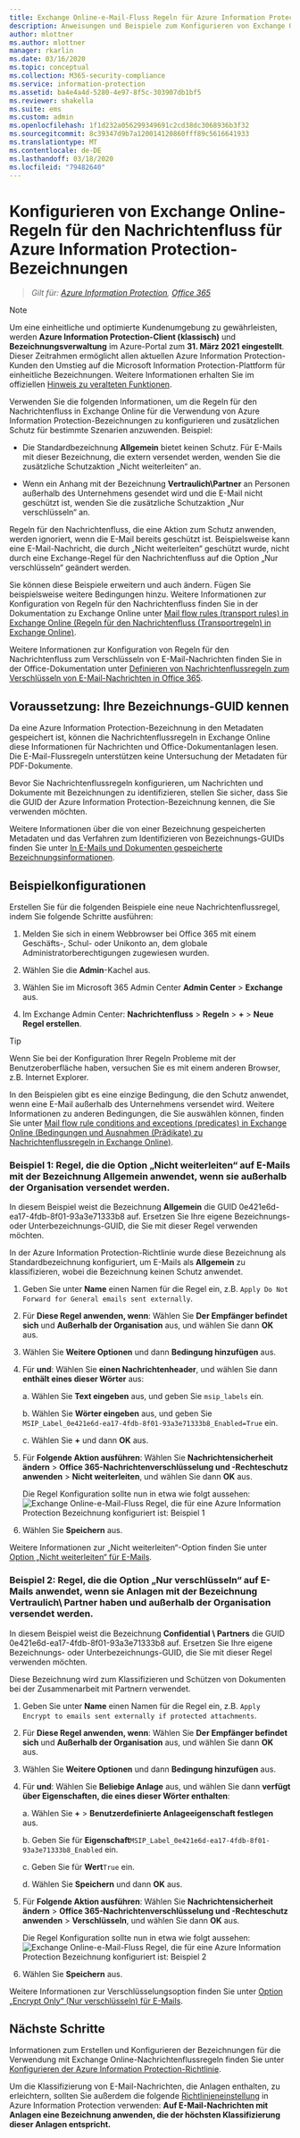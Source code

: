 ```yaml
---
title: Exchange Online-e-Mail-Fluss Regeln für Azure Information Protection Bezeichnungen
description: Anweisungen und Beispiele zum Konfigurieren von Exchange Online-Regeln für den Nachrichtenfluss für Azure Information Protection-Bezeichnungen
author: mlottner
ms.author: mlottner
manager: rkarlin
ms.date: 03/16/2020
ms.topic: conceptual
ms.collection: M365-security-compliance
ms.service: information-protection
ms.assetid: ba4e4a4d-5280-4e97-8f5c-303907db1bf5
ms.reviewer: shakella
ms.suite: ems
ms.custom: admin
ms.openlocfilehash: 1f1d232a056299349691c2cd38dc3068936b3f32
ms.sourcegitcommit: 8c39347d9b7a120014120860fff89c5616641933
ms.translationtype: MT
ms.contentlocale: de-DE
ms.lasthandoff: 03/18/2020
ms.locfileid: "79482640"
---
```

# <a name="configuring-exchange-online-mail-flow-rules-for-azure-information-protection-labels"></a>Konfigurieren von Exchange Online-Regeln für den Nachrichtenfluss für Azure Information Protection-Bezeichnungen
>*Gilt für: [Azure Information Protection](https://azure.microsoft.com/pricing/details/information-protection), [Office 365](https://download.microsoft.com/download/E/C/F/ECF42E71-4EC0-48FF-AA00-577AC14D5B5C/Azure_Information_Protection_licensing_datasheet_EN-US.pdf)*

>[!NOTE] 
> Um eine einheitliche und optimierte Kundenumgebung zu gewährleisten, werden **Azure Information Protection-Client (klassisch)** und **Bezeichnungsverwaltung** im Azure-Portal zum **31. März 2021** **eingestellt**. Dieser Zeitrahmen ermöglicht allen aktuellen Azure Information Protection-Kunden den Umstieg auf die Microsoft Information Protection-Plattform für einheitliche Bezeichnungen. Weitere Informationen erhalten Sie im offiziellen [Hinweis zu veralteten Funktionen](https://aka.ms/aipclassicsunset).

Verwenden Sie die folgenden Informationen, um die Regeln für den Nachrichtenfluss in Exchange Online für die Verwendung von Azure Information Protection-Bezeichnungen zu konfigurieren und zusätzlichen Schutz für bestimmte Szenarien anzuwenden. Beispiel:

- Die Standardbezeichnung **Allgemein** bietet keinen Schutz. Für E-Mails mit dieser Bezeichnung, die extern versendet werden, wenden Sie die zusätzliche Schutzaktion „Nicht weiterleiten“ an.

- Wenn ein Anhang mit der Bezeichnung **Vertraulich\Partner** an Personen außerhalb des Unternehmens gesendet wird und die E-Mail nicht geschützt ist, wenden Sie die zusätzliche Schutzaktion „Nur verschlüsseln“ an.

Regeln für den Nachrichtenfluss, die eine Aktion zum Schutz anwenden, werden ignoriert, wenn die E-Mail bereits geschützt ist. Beispielsweise kann eine E-Mail-Nachricht, die durch „Nicht weiterleiten“ geschützt wurde, nicht durch eine Exchange-Regel für den Nachrichtenfluss auf die Option „Nur verschlüsseln“ geändert werden.  

Sie können diese Beispiele erweitern und auch ändern. Fügen Sie beispielsweise weitere Bedingungen hinzu. Weitere Informationen zur Konfiguration von Regeln für den Nachrichtenfluss finden Sie in der Dokumentation zu Exchange Online unter [Mail flow rules (transport rules) in Exchange Online (Regeln für den Nachrichtenfluss (Transportregeln) in Exchange Online)](https://technet.microsoft.com/library/jj919238(v=exchg.150).aspx).

Weitere Informationen zur Konfiguration von Regeln für den Nachrichtenfluss zum Verschlüsseln von E-Mail-Nachrichten finden Sie in der Office-Dokumentation unter [Definieren von Nachrichtenflussregeln zum Verschlüsseln von E-Mail-Nachrichten in Office 365](https://support.office.com/article/define-mail-flow-rules-to-encrypt-email-messages-in-office-365-9b7daf19-d5f2-415b-bc43-a0f5f4a585e8). 

## <a name="prerequisite-know-your-label-guid"></a>Voraussetzung: Ihre Bezeichnungs-GUID kennen

Da eine Azure Information Protection-Bezeichnung in den Metadaten gespeichert ist, können die Nachrichtenflussregeln in Exchange Online diese Informationen für Nachrichten und Office-Dokumentanlagen lesen. Die E-Mail-Flussregeln unterstützen keine Untersuchung der Metadaten für PDF-Dokumente.

Bevor Sie Nachrichtenflussregeln konfigurieren, um Nachrichten und Dokumente mit Bezeichnungen zu identifizieren, stellen Sie sicher, dass Sie die GUID der Azure Information Protection-Bezeichnung kennen, die Sie verwenden möchten. 

Weitere Informationen über die von einer Bezeichnung gespeicherten Metadaten und das Verfahren zum Identifizieren von Bezeichnungs-GUIDs finden Sie unter [In E-Mails und Dokumenten gespeicherte Bezeichnungsinformationen](configure-policy.md#label-information-stored-in-emails-and-documents).

## <a name="example-configurations"></a>Beispielkonfigurationen

Erstellen Sie für die folgenden Beispiele eine neue Nachrichtenflussregel, indem Sie folgende Schritte ausführen:

1. Melden Sie sich in einem Webbrowser bei Office 365 mit einem Geschäfts-, Schul- oder Unikonto an, dem globale Administratorberechtigungen zugewiesen wurden. 

2. Wählen Sie die **Admin**-Kachel aus.

3. Wählen Sie im Microsoft 365 Admin Center **Admin Center** > **Exchange** aus.

4. Im Exchange Admin Center: **Nachrichtenfluss** > **Regeln** >  **+**  > **Neue Regel erstellen**. 

> [!TIP]
> Wenn Sie bei der Konfiguration Ihrer Regeln Probleme mit der Benutzeroberfläche haben, versuchen Sie es mit einem anderen Browser, z.B. Internet Explorer.

In den Beispielen gibt es eine einzige Bedingung, die den Schutz anwendet, wenn eine E-Mail außerhalb des Unternehmens versendet wird. Weitere Informationen zu anderen Bedingungen, die Sie auswählen können, finden Sie unter [Mail flow rule conditions and exceptions (predicates) in Exchange Online (Bedingungen und Ausnahmen (Prädikate) zu Nachrichtenflussregeln in Exchange Online)](https://technet.microsoft.com/library/jj919235(v=exchg.150).aspx).


### <a name="example-1-rule-that-applies-the-do-not-forward-option-to-emails-that-are-labeled-general-when-they-are-sent-outside-the-organization"></a>Beispiel 1: Regel, die die Option „Nicht weiterleiten“ auf E-Mails mit der Bezeichnung **Allgemein** anwendet, wenn sie außerhalb der Organisation versendet werden.

In diesem Beispiel weist die Bezeichnung **Allgemein** die GUID 0e421e6d-ea17-4fdb-8f01-93a3e71333b8 auf. Ersetzen Sie Ihre eigene Bezeichnungs- oder Unterbezeichnungs-GUID, die Sie mit dieser Regel verwenden möchten. 

In der Azure Information Protection-Richtlinie wurde diese Bezeichnung als Standardbezeichnung konfiguriert, um E-Mails als **Allgemein** zu klassifizieren, wobei die Bezeichnung keinen Schutz anwendet. 

1. Geben Sie unter **Name** einen Namen für die Regel ein, z.B. `Apply Do Not Forward for General emails sent externally`.
 
2. Für **Diese Regel anwenden, wenn**: Wählen Sie **Der Empfänger befindet sich** und **Außerhalb der Organisation** aus, und wählen Sie dann **OK** aus.

3. Wählen Sie **Weitere Optionen** und dann **Bedingung hinzufügen** aus.
 
4. Für **und**: Wählen Sie **einen Nachrichtenheader**, und wählen Sie dann **enthält eines dieser Wörter** aus:
     
    a. Wählen Sie **Text eingeben** aus, und geben Sie `msip_labels` ein.
     
    b. Wählen Sie **Wörter eingeben** aus, und geben Sie `MSIP_Label_0e421e6d-ea17-4fdb-8f01-93a3e71333b8_Enabled=True` ein.
    
    c. Wählen Sie **+** und dann **OK** aus.

5. Für **Folgende Aktion ausführen**: Wählen Sie **Nachrichtensicherheit ändern** > **Office 365-Nachrichtenverschlüsselung und -Rechteschutz anwenden** > **Nicht weiterleiten**, und wählen Sie dann **OK** aus.
    
    Die Regel Konfiguration sollte nun in etwa wie folgt aussehen: ![Exchange Online-e-Mail-Fluss Regel, die für eine Azure Information Protection Bezeichnung konfiguriert ist: Beispiel 1](./media/aip-exo-rule-ex1.png)

7. Wählen Sie **Speichern** aus. 

Weitere Informationen zur „Nicht weiterleiten“-Option finden Sie unter [Option „Nicht weiterleiten“ für E-Mails](configure-usage-rights.md#do-not-forward-option-for-emails).

### <a name="example-2-rule-that-applies-the-encrypt-only-option-to-emails-when-they-have-attachments-that-are-labeled-confidential--partners-and-these-emails-are-sent-outside-the-organization"></a>Beispiel 2: Regel, die die Option „Nur verschlüsseln“ auf E-Mails anwendet, wenn sie Anlagen mit der Bezeichnung **Vertraulich\ Partner** haben und außerhalb der Organisation versendet werden.

In diesem Beispiel weist die Bezeichnung **Confidential \ Partners** die GUID 0e421e6d-ea17-4fdb-8f01-93a3e71333b8 auf. Ersetzen Sie Ihre eigene Bezeichnungs- oder Unterbezeichnungs-GUID, die Sie mit dieser Regel verwenden möchten. 

Diese Bezeichnung wird zum Klassifizieren und Schützen von Dokumenten bei der Zusammenarbeit mit Partnern verwendet.   

1. Geben Sie unter **Name** einen Namen für die Regel ein, z.B. `Apply Encrypt to emails sent externally if protected attachments`.
 
2. Für **Diese Regel anwenden, wenn**: Wählen Sie **Der Empfänger befindet sich** und **Außerhalb der Organisation** aus, und wählen Sie dann **OK** aus.

3. Wählen Sie **Weitere Optionen** und dann **Bedingung hinzufügen** aus.
 
4. Für **und**: Wählen Sie **Beliebige Anlage** aus, und wählen Sie dann **verfügt über Eigenschaften, die eines dieser Wörter enthalten**:
     
    a. Wählen Sie **+**  > **Benutzerdefinierte Anlageeigenschaft festlegen** aus.
  
    b. Geben Sie für **Eigenschaft**`MSIP_Label_0e421e6d-ea17-4fdb-8f01-93a3e71333b8_Enabled` ein.
    
    c. Geben Sie für **Wert**`True` ein.
    
    d. Wählen Sie **Speichern** und dann **OK** aus.

5. Für **Folgende Aktion ausführen**: Wählen Sie **Nachrichtensicherheit ändern** > **Office 365-Nachrichtenverschlüsselung und -Rechteschutz anwenden** > **Verschlüsseln**, und wählen Sie dann **OK** aus.
    
    Die Regel Konfiguration sollte nun in etwa wie folgt aussehen: ![Exchange Online-e-Mail-Fluss Regel, die für eine Azure Information Protection Bezeichnung konfiguriert ist: Beispiel 2](./media/aip-exo-rule-ex2.png)

6. Wählen Sie **Speichern** aus. 

Weitere Informationen zur Verschlüsselungsoption finden Sie unter [Option „Encrypt Only“ (Nur verschlüsseln) für E-Mails](configure-usage-rights.md#encrypt-only-option-for-emails).


## <a name="next-steps"></a>Nächste Schritte

Informationen zum Erstellen und Konfigurieren der Bezeichnungen für die Verwendung mit Exchange Online-Nachrichtenflussregeln finden Sie unter [Konfigurieren der Azure Information Protection-Richtlinie](configure-policy.md).

Um die Klassifizierung von E-Mail-Nachrichten, die Anlagen enthalten, zu erleichtern, sollten Sie außerdem die folgende [Richtlinieneinstellung](configure-policy-settings.md) in Azure Information Protection verwenden: **Auf E-Mail-Nachrichten mit Anlagen eine Bezeichnung anwenden, die der höchsten Klassifizierung dieser Anlagen entspricht.**


